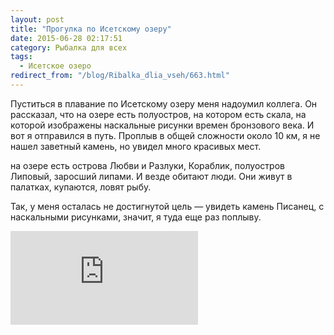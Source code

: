 ```yaml
---
layout: post
title: "Прогулка по Исетскому озеру"
date: 2015-06-28 02:17:51
category: Рыбалка для всех
tags:
  - Исетское озеро
redirect_from: "/blog/Ribalka_dlia_vseh/663.html"
---
```

Пуститься в плавание по Исетскому озеру меня надоумил коллега. Он
рассказал, что на озере есть полуостров, на котором есть скала, на
которой изображены наскальные рисунки времен бронзового века. И вот я
отправился в путь. Проплыв в общей сложности около 10 км, я не нашел
заветный камень, но увидел много красивых мест.

на озере есть острова Любви и Разлуки, Кораблик, полуостров Липовый,
заросший липами. И везде обитают люди. Они живут в палатках, купаются,
ловят рыбу.

Так, у меня осталась не достигнутой цель — увидеть камень Писанец, с
наскальными рисунками, значит, я туда еще раз поплыву.

<div class="video">
  <iframe src="https://www.youtube.com/embed/iCJQWQHRPss" frameborder="0" allowfullscreen></iframe>
</div>
